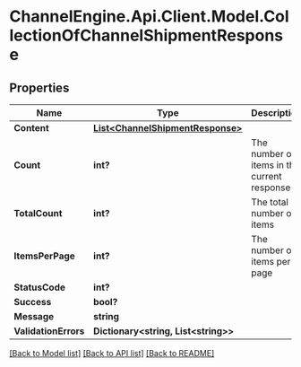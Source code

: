 # ChannelEngine.Api.Client.Model.CollectionOfChannelShipmentResponse
## Properties

Name | Type | Description | Notes
------------ | ------------- | ------------- | -------------
**Content** | [**List&lt;ChannelShipmentResponse&gt;**](ChannelShipmentResponse.md) |  | [optional] 
**Count** | **int?** | The number of items in the current response | [optional] 
**TotalCount** | **int?** | The total number of items | [optional] 
**ItemsPerPage** | **int?** | The number of items per page | [optional] 
**StatusCode** | **int?** |  | [optional] 
**Success** | **bool?** |  | [optional] 
**Message** | **string** |  | [optional] 
**ValidationErrors** | **Dictionary&lt;string, List&lt;string&gt;&gt;** |  | [optional] 

[[Back to Model list]](../README.md#documentation-for-models) [[Back to API list]](../README.md#documentation-for-api-endpoints) [[Back to README]](../README.md)

